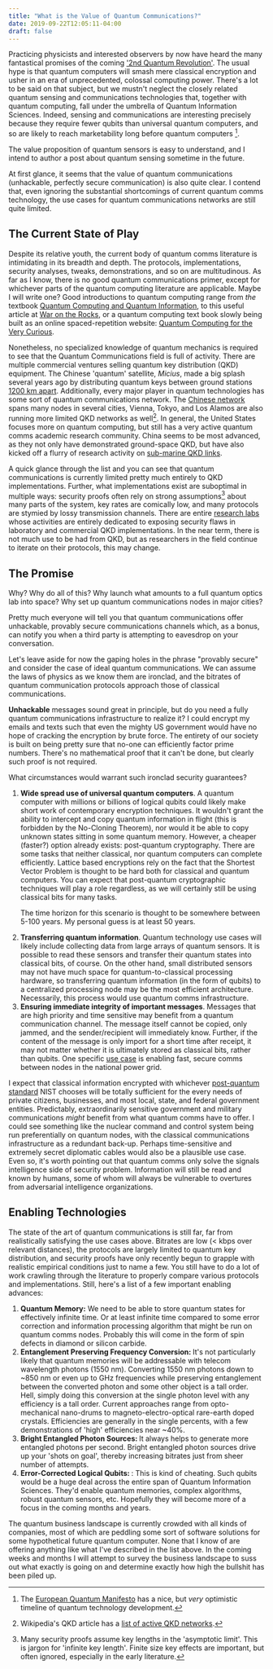 ```yaml
---
title: "What is the Value of Quantum Communications?"
date: 2019-09-22T12:05:11-04:00
draft: false
---
```


  Practicing physicists and interested observers by now have heard the many fantastical promises of the coming <a href="https://www.nist.gov/topics/physics/introduction-new-quantum-revolution/second-quantum-revolution">'2nd Quantum Revolution'</a>. The usual hype is that quantum computers will smash mere classical encryption and usher in an era of unprecedented, colossal computing power. There's a lot to be said on that subject, but we mustn't neglect the closely related quantum sensing and communications technologies that, together with quantum computing, fall under the umbrella of Quantum Information Sciences. Indeed, sensing and communications are interesting precisely because they require fewer qubits than universal quantum computers, and so are likely to reach marketability long before quantum computers [^1].

  The value proposition of quantum sensors is easy to understand, and I intend to author a post about quantum sensing sometime in the future.

  At first glance, it seems that the value of quantum communications (unhackable, perfectly secure communication) is also quite clear. I contend that, even ignoring the substantial shortcomings of current quantum comms technology, the use cases for quantum communications networks are still quite limited.

<h2>The Current State of Play</h2>

Despite its relative youth, the current body of quantum comms literature is intimidating in its breadth and depth. The protocols, implementations, security analyses, tweaks, demonstrations, and so on are multitudinous. As far as I know, there is no good quantum communications primer, except for whichever parts of the quantum computing literature are applicable. Maybe I will write one? Good introductions to quantum computing range from _the_ textbook <a href="https://www.amazon.com/Quantum-Computation-Information-10th-Anniversary/dp/1107002176">Quantum Computing and Quantum Information</a>, to this useful article at <a href="https://warontherocks.com/2017/11/leap-quantum-technology-primer-national-security-professionals/"> War on the Rocks</a>, or a quantum computing text book slowly being built as an online spaced-repetition website: <a href="https://quantum.country/qcvc">Quantum Computing for the Very Curious</a>.

Nonetheless, no specialized knowledge of quantum mechanics is required to see that the Quantum Communications field is full of activity. There are multiple commercial ventures selling quantum key distribution (QKD) equipment. The Chinese 'quantum' satellite, _Micius_, made a big splash several years ago by distributing quantum keys between ground stations <a href="https://arxiv.org/abs/1707.00542">1200 km apart</a>. Additionally, every major player in quantum technologies has some sort of quantum communications network. The <a href="https://spectrum.ieee.org/telecom/security/chinas-2000km-quantum-link-is-almost-complete">Chinese network</a> spans many nodes in several cities, Vienna, Tokyo, and Los Alamos are also running more limited QKD networks as well[^2]. In general, the United States focuses more on quantum computing, but still has a very active quantum comms academic research community. China seems to be most advanced, as they not only have demonstrated ground-space QKD, but have also kicked off a flurry of research activity on <a href="https://arxiv.org/pdf/1402.4666.pdf">sub-marine QKD links</a>.

A quick glance through the list and you can see that quantum communications is currently limited pretty much entirely to QKD implementations. Further, what implementations exist are suboptimal in multiple ways: security proofs often rely on strong assumptions[^3] about many parts of the system, key rates are comically low, and many protocols are stymied by lossy transmission channels. There are entire <a href="http://www.vad1.com/publications/">research labs</a> whose activities are entirely dedicated to exposing security flaws in laboratory and commercial QKD implementations. In the near term, there is not much use to be had from QKD, but as researchers in the field continue to iterate on their protocols, this may change.

<h2> The Promise </h2>

Why? Why do all of this? Why launch what amounts to a full quantum optics lab into space? Why set up quantum communications nodes in major cities?

Pretty much everyone will tell you that quantum communications offer unhackable, provably secure communications channels which, as a bonus, can notify you when a third party is attempting to eavesdrop on your conversation.

Let's leave aside for now the gaping holes in the phrase "provably secure" and consider the case of ideal quantum communications. We can assume the laws of physics as we know them are ironclad, and the bitrates of quantum communication protocols approach those of classical communications.

**Unhackable** messages sound great in principle, but do you need a fully quantum communications infrastructure to realize it? I could encrypt my emails and texts such that even the mighty US government would have no hope of cracking the encryption by brute force. The entirety of our society is built on being pretty sure that no-one can efficiently factor prime numbers. There's no mathematical proof that it can't be done, but clearly such proof is not required.

What circumstances would warrant such ironclad security guarantees?
<ol>
  <li><strong>Wide spread use of universal quantum computers</strong>. A quantum computer with millions or billions of logical qubits could likely make short work of contemporary encryption techniques. It wouldn't grant the ability to intercept and copy quantum information in flight (this is forbidden by the No-Cloning Theorem), nor would it be able to copy unknown states sitting in some quantum memory. However, a cheaper (faster?) option already exists: post-quantum cryptography. There are some tasks that neither classical, nor quantum computers can complete efficiently. Lattice based encryptions rely on the fact that the Shortest Vector Problem is thought to be hard both for classical and quantum computers. You can expect that post-quantum cryptographic techniques will play a role regardless, as we will certainly still be using classical bits for many tasks.

  The time horizon for this scenario is thought to be somewhere between 5-100 years. My personal guess is at least 50 years.</li>

  <li><strong>Transferring quantum information</strong>. Quantum technology use cases will likely include collecting data from large arrays of quantum sensors. It is possible to read these sensors and transfer their quantum states into classical bits, of course. On the other hand, small distributed sensors may not have much space for quantum-to-classical processing hardware, so transferring quantum information (in the form of qubits) to a centralized processing node may be the most efficient architecture. Necessarily, this process would use quantum comms infrastructure.</li>

  <li><strong>Ensuring immediate integrity of important messages</strong>. Messages that are high priority and time sensitive may benefit from a quantum communication channel. The message itself cannot be copied, only jammed, and the sender/recipient will immediately know. Further, if the content of the message is only import for a short time after receipt, it may not matter whether it is ultimately stored as classical bits, rather than qubits. One specific <a href="https://arxiv.org/abs/1305.0305">use case</a> is enabling fast, secure comms between nodes in the national power grid.  </li> </ol>


I expect that classical information encrypted with whichever <a href="https://csrc.nist.gov/Projects/post-quantum-cryptography/Post-Quantum-Cryptography-Standardization">post-quantum standard</a> NIST chooses will be totally sufficient for the every needs of private citizens, businesses, and most local, state, and federal government entities. Predictably, extraordinarily sensitive government and military communications _might_ benefit from what quantum comms have to offer. I could see something like the nuclear command and control system being run preferentially on quantum nodes, with the classical communications infrastructure as a redundant back-up. Perhaps time-sensitive and extremely secret diplomatic cables would also be a plausible use case. Even so, it's worth pointing out that quantum comms only solve the signals intelligence side of security problem. Information will still be read and known by humans, some of whom will always be vulnerable to overtures from adversarial intelligence organizations.


  <h2> Enabling Technologies </h2>

  The state of the art of quantum communications is still far, far from realistically satisfying the use cases above. Bitrates are low (< kbps over relevant distances), the protocols are largely limited to quantum key distribution, and security proofs have only recently begun to grapple with realistic empirical conditions just to name a few. You still have to do a lot of work crawling through the literature to properly compare various protocols and implementations. Still, here's a list of a few important enabling advances:

  <ol>
  <li><strong> Quantum Memory:</strong> We need to be able to store quantum states for effectively infinite time. Or at least infinite time compared to some error correction and information processing algorithm that might be run on quantum comms nodes. Probably this will come in the form of spin defects in diamond or silicon carbide.</li>

  <li><strong> Entanglement Preserving Frequency Conversion: </strong> It's not particularly likely that quantum memories will be addressable with telecom wavelength photons (1550 nm). Converting 1550 nm photons down to ~850 nm or even up to GHz frequencies while preserving entanglement between the converted photon and some other object is a tall order. Hell, simply doing this conversion at the single photon level with any efficiency is a tall order. Current approaches range from opto-mechanical nano-drums to magneto-electro-optical rare-earth doped crystals. Efficiencies are generally in the single percents, with a few demonstrations of 'high' efficiencies near ~40%. </li>

  <li><strong> Bright Entangled Photon Sources: </strong> It always helps to generate more entangled photons per second. Bright entangled photon sources drive up your 'shots on goal', thereby increasing bitrates just from sheer number of attempts. </li>

  <li><strong> Error-Corrected Logical Qubits: </strong>: This is kind of cheating. Such qubits would be a huge deal across the entire span of Quantum Information Sciences. They'd enable quantum memories, complex algorithms, robust quantum sensors, etc. Hopefully they will become more of a focus in the coming months and years. </li></ol>

The quantum business landscape is currently crowded with all kinds of companies, most of which are peddling some sort of software solutions for some hypothetical future quantum computer. None that I know of are offering anything like what I've described in the list above. In the coming weeks and months I will attempt to survey the business landscape to suss out what exactly is going on and determine exactly how high the bullshit has been piled up.


[^1]: The <a href="https://www.uni-ulm.de/fileadmin/website_uni_ulm/presse/pressemitteilungen/2016/Quantum_Manifesto.pdf"> European Quantum Manifesto</a> has a nice, but _very_ optimistic timeline of quantum technology development.
[^2]: Wikipedia's QKD article has a <a href="https://en.wikipedia.org/wiki/Quantum_key_distribution#Quantum_key_distribution_networks">list of active QKD networks</a>.
[^3]: Many security proofs assume key lengths in the 'asymptotic limit'. This is jargon for 'infinite key length'. Finite size key effects are important, but often ignored, especially in the early literature.
